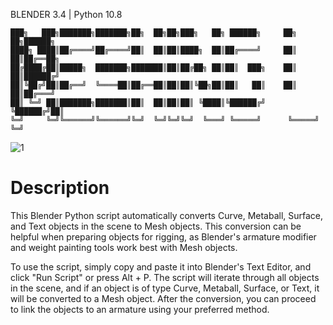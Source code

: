 BLENDER 3.4 | Python 10.8
```
███╗   ███╗███████╗███████╗██╗  ██╗██╗███╗   ██╗ ██████╗     ██╗   ██╗██████╗ 
████╗ ████║██╔════╝██╔════╝██║  ██║██║████╗  ██║██╔════╝     ██║   ██║██╔══██╗
██╔████╔██║█████╗  ███████╗███████║██║██╔██╗ ██║██║  ███╗    ██║   ██║██████╔╝
██║╚██╔╝██║██╔══╝  ╚════██║██╔══██║██║██║╚██╗██║██║   ██║    ██║   ██║██╔═══╝ 
██║ ╚═╝ ██║███████╗███████║██║  ██║██║██║ ╚████║╚██████╔╝    ╚██████╔╝██║     
╚═╝     ╚═╝╚══════╝╚══════╝╚═╝  ╚═╝╚═╝╚═╝  ╚═══╝ ╚═════╝      ╚═════╝ ╚═╝                                                                                                                                                                        
```
![1](https://user-images.githubusercontent.com/92639080/228399775-3ae3894b-3112-40a1-8a6b-45f8660d1557.gif)


# Description 

This Blender Python script automatically converts Curve, Metaball, Surface, and Text objects in the scene to Mesh objects. 
This conversion can be helpful when preparing objects for rigging, as Blender's armature modifier and weight painting tools work best with Mesh objects.

To use the script, simply copy and paste it into Blender's Text Editor, and click "Run Script" or press Alt + P. The script will iterate through all objects in the scene, and if an object is of type Curve, Metaball, Surface, or Text, it will be converted to a Mesh object. After the conversion, you can proceed to link the objects to an armature using your preferred method.
